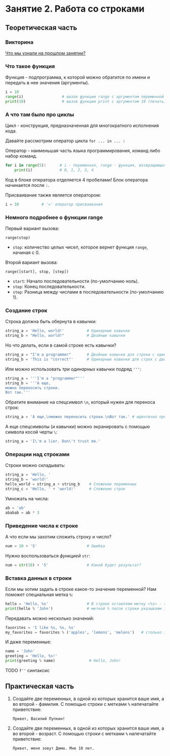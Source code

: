 # Занятие 2. Работа со строками

## Теоретическая часть

### Викторина

[Что мы узнали на прошлом занятии?](https://slides.com/quantum_noise/deck-2/fullscreen)

### Что такое функция

Функция - подпрограмма, к которой можно обратится по имени и передать в нее значения (аргументы).

```Python
i = 10
range(i)                 # вызов функции range с аргументом переменной i
print(10)                # вызов функции print c аргументом 10 (печать)
```

### А что там было про циклы

Цикл - конструкция, предназначенная для многократного исполнения кода.

Давайте рассмотрим оператор цикла `for ... in ... :`

Оператор - наименьшая часть языка программирования, команд либо набор команд.

```Python
for i in range(5):      # i - переменная, range - функция, возвращающая значения для i
    print(i)            # 0, 1, 2, 3, 4
```

Код в блоке оператора отделяется 4 пробелами! Блок оператора начинается после `:`.

Присваивание также является оператором:
```Python
i = 10          # '=' оператор присваивания
```

### Немного подробнее о функции **range**

Первый вариант вызова:

`range(stop)`

* `stop`: количество целых чисел, которое вернет функция `range`, начиная с 0.

Второй вариант вызова:

`range([start], stop, [step])`

* `start`: Начало последовательности (по-умолчанию ноль).
* `stop`: Конец последовательности.
* `step`: Разница между числами в последовательности (по-умолчанию 1).

### Создание строк

Строка должна быть обернута в кавычки:

```Python
string_a = 'Hello, world!'          # Одинарные кавычки
string_b = "Hello, world!"          # Двойные кавычки
```

Но что делать, если в самой строке есть кавычки?

```Python
string_a = "I'm a programmer"       # Двойные кавычки для строки с одинорной
string_b = 'This is "correct"'      # Одинарные кавычки для строк с двойными
```

Или можно использовать _три одинарных_ кавычки подряд `'''`:

```Python
string_a = '''I'm a "programmer"'''
string_b = '''А еще,
можно переносить строки.
Вот так.'''
```

Обратите внимание на спецсимвол `\n`, который нужен для переноса строк:

```Python
string_a = 'А еще,\nможно переносить строки.\nВот так.' # идентично предыдущему примеру.
```

А еще спецсимволы (и кавычки) можно экранировать с помощью символа косой черты `\`:

```Python
string_a = 'I\'m a lier. Don\'t trust me.'
```

### Операции над строками

Строки можно складывать:

```Python
string_a = 'Hello, '
string_b = 'world!'
hello_world = string_a + string_b    # Сложение переменных
string_c = 'Hello, ' + 'world!'      # Cложение строк
```

Умножать на числа:

```Python
ab = 'ab'
ababab = ab * 3
```

### Приведение числа к строке

А что если мы захотим сложить строку и число?

```Python
num = 10 + '5'                      # Ошибка
```

Нужно воспользоваться _функцией_ `str`:

```Python
num = str(10) + '5'                 # Какой будет результат?
```

### Вставка данных в строки

Если мы хотим задать в строке какое-то значение переменной? Нам поможет специальная метка `%`:

```Python
hello = 'Hello, %s'                 # В строке оставляем метку «%s» - s - строка
print(hello % 'John')               # меткой % после строки указываем значение
```

Передавать можно несколько значений:

```Python
favorites = 'I like %s, %s, %s'
my_favorites = favorites % ('apples', 'lemons', 'melons')   # столько значение в скобках, сколько в строке меток
```

И даже переменные:

```Python
name = 'John'
greeting = 'Hello, %s!'
print(greeting % name)               # Hello, John!
```

TODO `f''` синтаксис

## Практическая часть

1. Создайте две переменных, в одной из которых хранится ваше имя, а во второй - фамилия. С помощью строки с метками `%` напечатайте приветствие:

    ```Text
    Привет, Василий Пупкин!
    ```

1. Создайте две переменных, в одной из которых хранится ваше имя, а во второй - возраст. С помощью строки с метками `%` напечатайте приветствие:

    ```Text
    Привет, меня зовут Дима. Мне 10 лет.
    ```